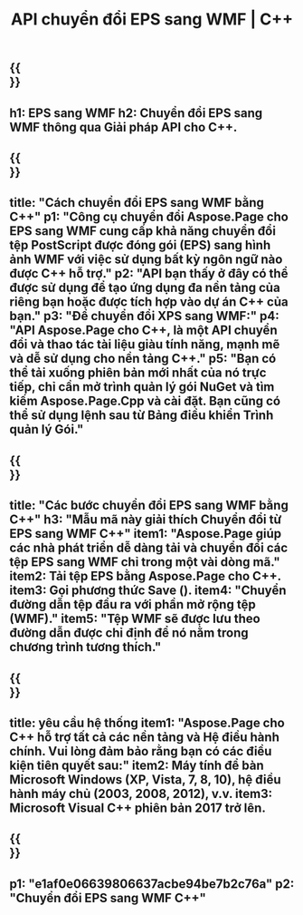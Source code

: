 ﻿---
translation: true
template: /_templates/_conversion-child-cpp.md
title: API chuyển đổi EPS sang WMF | C++
url: /cpp/conversion/eps-to-wmf/
description: Chuyển đổi EPS sang WMF do Aspose.Page cung cấp cho giải pháp API C++. Hoạt động trong Môi trường thời gian chạy C++ cho Windows 32 bit, Windows 64 bit và Linux 64 bit.
informat: EPS
outformat: WMF
otherformats: XPS PS
---

{{<section banner>}}
---
h1: EPS sang WMF
h2: Chuyển đổi EPS sang WMF thông qua Giải pháp API cho C++.
---

{{<section overview>}}
---
title: "Cách chuyển đổi EPS sang WMF bằng C++"
p1: "Công cụ chuyển đổi Aspose.Page cho EPS sang WMF cung cấp khả năng chuyển đổi tệp PostScript được đóng gói (EPS) sang hình ảnh WMF với việc sử dụng bất kỳ ngôn ngữ nào được C++ hỗ trợ."
p2: "API bạn thấy ở đây có thể được sử dụng để tạo ứng dụng đa nền tảng của riêng bạn hoặc được tích hợp vào dự án C++ của bạn."
p3: "Để chuyển đổi XPS sang WMF:"
p4: "API Aspose.Page cho C++, là một API chuyển đổi và thao tác tài liệu giàu tính năng, mạnh mẽ và dễ sử dụng cho nền tảng C++."
p5: "Bạn có thể tải xuống phiên bản mới nhất của nó trực tiếp, chỉ cần mở trình quản lý gói NuGet và tìm kiếm Aspose.Page.Cpp và cài đặt. Bạn cũng có thể sử dụng lệnh sau từ Bảng điều khiển Trình quản lý Gói."
---

{{<section feature1>}}
---
title: "Các bước chuyển đổi EPS sang WMF bằng C++"
h3: "Mẫu mã này giải thích Chuyển đổi từ EPS sang WMF C++"
item1: "Aspose.Page giúp các nhà phát triển dễ dàng tải và chuyển đổi các tệp EPS sang WMF chỉ trong một vài dòng mã."
item2: Tải tệp EPS bằng Aspose.Page cho C++.
item3: Gọi phương thức Save ().
item4: "Chuyển đường dẫn tệp đầu ra với phần mở rộng tệp (WMF)."
item5: "Tệp WMF sẽ được lưu theo đường dẫn được chỉ định để nó nằm trong chương trình tương thích."
---

{{<section feature2>}}
---
title: yêu cầu hệ thống
item1: "Aspose.Page cho C++ hỗ trợ tất cả các nền tảng và Hệ điều hành chính. Vui lòng đảm bảo rằng bạn có các điều kiện tiên quyết sau:"
item2: Máy tính để bàn Microsoft Windows (XP, Vista, 7, 8, 10), hệ điều hành máy chủ (2003, 2008, 2012), v.v.
item3: Microsoft Visual C++ phiên bản 2017 trở lên.
---

{{<section gist>}}
---
p1: "e1af0e06639806637acbe94be7b2c76a"
p2: "Chuyển đổi EPS sang WMF C++"
---
